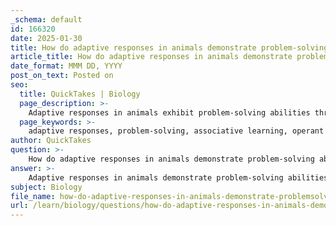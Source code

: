 ```yaml
---
_schema: default
id: 166320
date: 2025-01-30
title: How do adaptive responses in animals demonstrate problem-solving abilities?
article_title: How do adaptive responses in animals demonstrate problem-solving abilities?
date_format: MMM DD, YYYY
post_on_text: Posted on
seo:
  title: QuickTakes | Biology
  page_description: >-
    Adaptive responses in animals exhibit problem-solving abilities through learning mechanisms such as associative learning, operant conditioning, and behavioral flexibility, crucial for their survival in dynamic environments.
  page_keywords: >-
    adaptive responses, problem-solving, associative learning, operant conditioning, cognitive development, behavioral flexibility, cultural transmission, learning mechanisms, survival, behavioral adaptation
author: QuickTakes
question: >-
    How do adaptive responses in animals demonstrate problem-solving abilities?
answer: >-
    Adaptive responses in animals demonstrate problem-solving abilities through various mechanisms of learning and behavioral flexibility. These responses are crucial for survival in dynamic environments, allowing animals to adjust their behaviors based on past experiences and environmental cues.\n\n1. **Associative Learning**: This type of learning involves forming connections between stimuli and responses. For example, an animal may learn to associate a specific sound with danger, enabling it to avoid threats more effectively. This predictive capability enhances decision-making, which is a fundamental aspect of problem-solving. Animals that can predict outcomes based on past experiences are better equipped to navigate challenges in their environment.\n\n2. **Operant Conditioning**: In operant conditioning, animals learn to associate their behaviors with consequences, such as rewards or punishments. For instance, a rat that learns to press a lever to receive food demonstrates an ability to solve problems by modifying its behavior based on the outcomes of its actions. This form of learning is linked to higher cognitive functions and is essential for adapting to complex environments.\n\n3. **Cognitive Development**: The ability to learn and adapt behaviors is closely tied to cognitive development. Neurobiological changes, such as neuroplasticity, allow the brain to reorganize itself based on experiences, enhancing cognitive abilities related to problem-solving. For example, social learning in primates can lead to structural changes in the brain that improve communication and problem-solving skills.\n\n4. **Behavioral Flexibility**: This refers to the capacity of animals to modify their behaviors in response to changing environmental conditions. For instance, if food availability changes, animals that can adapt their foraging strategies are more likely to survive. This flexibility is a key indicator of problem-solving ability, as it requires the animal to assess the situation and adjust its behavior accordingly.\n\n5. **Cultural Transmission**: In social species, behaviors can be learned and passed down through generations. This cultural transmission allows for the sharing of successful problem-solving strategies within a group, enhancing the overall adaptability of the species. For example, if a particular foraging technique proves effective, it may be adopted by others, demonstrating collective problem-solving.\n\nIn summary, adaptive responses in animals showcase their problem-solving abilities through various learning mechanisms, cognitive development, and behavioral flexibility. These adaptations are essential for survival and reproduction, allowing animals to thrive in ever-changing environments.
subject: Biology
file_name: how-do-adaptive-responses-in-animals-demonstrate-problemsolving-abilities.md
url: /learn/biology/questions/how-do-adaptive-responses-in-animals-demonstrate-problemsolving-abilities
---
```


&nbsp;